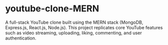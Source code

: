 # youtube-clone-MERN
A full-stack YouTube clone built using the MERN stack (MongoDB, Express.js, React.js, Node.js). This project replicates core YouTube features such as video streaming, uploading, liking, commenting, and user authentication.
